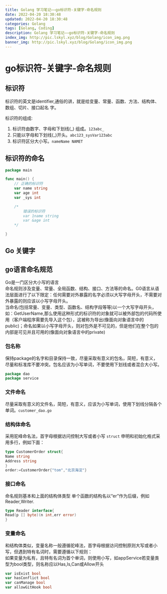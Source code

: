 ```yaml
---
title: Golang 学习笔记——go标识符-关键字-命名规则
date: 2022-04-20 18:30:48
updated: 2022-04-20 18:30:48
categories: Golang
tags: [Golang, Coding]
description: Golang 学习笔记——go标识符-关键字-命名规则
index_img: http://pic.lskyl.xyz/blog/Golang/icon_img.png
banner_img: http://pic.lskyl.xyz/blog/Golang/icon_img.png
---
```


# go标识符-关键字-命名规则

## 标识符
标识符的英文是identifier,通俗的讲，就是给变量、常量、函数、方法、结构体、数组、切片、接口起名
字。  

标识符的组成:  
1. 标识符由数字、字母和下划线(_) 组成。`123abc_`  
2. 只能以字母和下划线(_)开头。`abc123_sysVar123abc`    
3. 标识符区分大小写。`nameName NAMET`  

## 标识符的命名

```go
package main

func main() {
	// 正确的标识符
	var name string
	var age int
	var _sys int

	/*
		错误的标识符
		var 1name string
		var &age int
	*/

}
```

## Go 关键字

## go语言命名规范  

Go是一门区分大小写的语言  
命名规则涉及变量、常量、全局函数、结构、接口、方法等的命名。G0语言从语法层面进行了以下限定：任何需要对外暴露的名字必须以大写字母开头，不需要对外暴露的则应该以小写字母开头。  
当命名(包括常量、变量、类型、函数名、结构字段等等)以一个大写字母开头，如：GetUserName,那么使用这种形式的标识符的对象就可以被外部包的代码所使用（客户端程序需要先导入这个包），这被称为导出(像面向对象语言中的public)；命名如果以小写字母开头，则对包外是不可见的，但是他们在整个包的内部是可见并且可用的(像面向对象语言中的private)  

### 包名称

保持package的名字和目录保持一致，尽量采取有意义的包名，简短，有意义，尽量和标准库不要冲突。包名应该为小写单词，不要使用下划线或者混合大小写。  

```go
package dao  
package service
```

### 文件命名

尽量采取有意义的文件名，简短，有意义，应该为小写单词，使用下划线分隔各个单词。`customer_dao.go`

### 结构体命名  

采用驼峰命名法，首字母根据访问控制大写或者小写 `struct` 申明和初始化格式采用多行，例如下面：

```go
type CustomerOrder struct{
Name string
Address string
}
order:=CustomerOrder{"tom","北京海淀"}
```

### 接口命名  

命名规则基本和上面的结构体类型
单个函数的结构名以“er”作为后缀，例如Reader,Writer.

```go
type Reader interface{
Read(p [] byte)(n int,err error)
}
```

### 变量命名

和结构体类似，变量名称一般遵循驼峰法，首字母根据访问控制原则大写或者小写，但遇到特有名词时，需要遵循以下规则：  
如果变量为私有，且特有名词为首个单词，则使用小写，如appService若变量类型为bool类型，则名称应以Has,Is,Can或Allow开头  

```go
var isExist bool
var hasConflict bool
var canManage bool
var allowGitHook bool
```